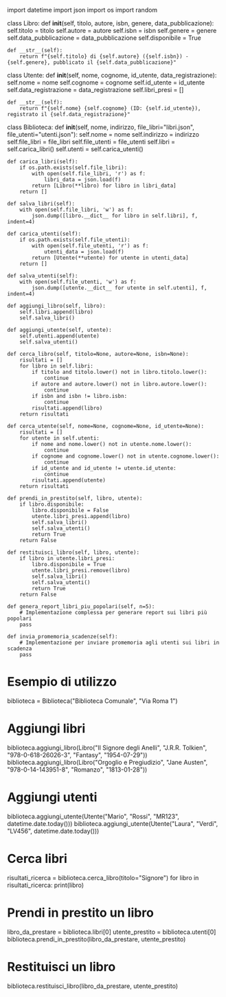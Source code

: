 import datetime
import json
import os
import random

class Libro:
    def __init__(self, titolo, autore, isbn, genere, data_pubblicazione):
        self.titolo = titolo
        self.autore = autore
        self.isbn = isbn
        self.genere = genere
        self.data_pubblicazione = data_pubblicazione
        self.disponibile = True

    def __str__(self):
        return f"{self.titolo} di {self.autore} ({self.isbn}) - {self.genere}, pubblicato il {self.data_pubblicazione}"

class Utente:
    def __init__(self, nome, cognome, id_utente, data_registrazione):
        self.nome = nome
        self.cognome = cognome
        self.id_utente = id_utente
        self.data_registrazione = data_registrazione
        self.libri_presi = []

    def __str__(self):
        return f"{self.nome} {self.cognome} (ID: {self.id_utente}), registrato il {self.data_registrazione}"

class Biblioteca:
    def __init__(self, nome, indirizzo, file_libri="libri.json", file_utenti="utenti.json"):
        self.nome = nome
        self.indirizzo = indirizzo
        self.file_libri = file_libri
        self.file_utenti = file_utenti
        self.libri = self.carica_libri()
        self.utenti = self.carica_utenti()

    def carica_libri(self):
        if os.path.exists(self.file_libri):
            with open(self.file_libri, 'r') as f:
                libri_data = json.load(f)
            return [Libro(**libro) for libro in libri_data]
        return []

    def salva_libri(self):
        with open(self.file_libri, 'w') as f:
            json.dump([libro.__dict__ for libro in self.libri], f, indent=4)

    def carica_utenti(self):
        if os.path.exists(self.file_utenti):
            with open(self.file_utenti, 'r') as f:
                utenti_data = json.load(f)
            return [Utente(**utente) for utente in utenti_data]
        return []

    def salva_utenti(self):
        with open(self.file_utenti, 'w') as f:
            json.dump([utente.__dict__ for utente in self.utenti], f, indent=4)

    def aggiungi_libro(self, libro):
        self.libri.append(libro)
        self.salva_libri()

    def aggiungi_utente(self, utente):
        self.utenti.append(utente)
        self.salva_utenti()

    def cerca_libro(self, titolo=None, autore=None, isbn=None):
        risultati = []
        for libro in self.libri:
            if titolo and titolo.lower() not in libro.titolo.lower():
                continue
            if autore and autore.lower() not in libro.autore.lower():
                continue
            if isbn and isbn != libro.isbn:
                continue
            risultati.append(libro)
        return risultati

    def cerca_utente(self, nome=None, cognome=None, id_utente=None):
        risultati = []
        for utente in self.utenti:
            if nome and nome.lower() not in utente.nome.lower():
                continue
            if cognome and cognome.lower() not in utente.cognome.lower():
                continue
            if id_utente and id_utente != utente.id_utente:
                continue
            risultati.append(utente)
        return risultati

    def prendi_in_prestito(self, libro, utente):
        if libro.disponibile:
            libro.disponibile = False
            utente.libri_presi.append(libro)
            self.salva_libri()
            self.salva_utenti()
            return True
        return False

    def restituisci_libro(self, libro, utente):
        if libro in utente.libri_presi:
            libro.disponibile = True
            utente.libri_presi.remove(libro)
            self.salva_libri()
            self.salva_utenti()
            return True
        return False

    def genera_report_libri_piu_popolari(self, n=5):
        # Implementazione complessa per generare report sui libri più popolari
        pass

    def invia_promemoria_scadenze(self):
        # Implementazione per inviare promemoria agli utenti sui libri in scadenza
        pass

# Esempio di utilizzo
biblioteca = Biblioteca("Biblioteca Comunale", "Via Roma 1")

# Aggiungi libri
biblioteca.aggiungi_libro(Libro("Il Signore degli Anelli", "J.R.R. Tolkien", "978-0-618-26026-3", "Fantasy", "1954-07-29"))
biblioteca.aggiungi_libro(Libro("Orgoglio e Pregiudizio", "Jane Austen", "978-0-14-143951-8", "Romanzo", "1813-01-28"))

# Aggiungi utenti
biblioteca.aggiungi_utente(Utente("Mario", "Rossi", "MR123", datetime.date.today()))
biblioteca.aggiungi_utente(Utente("Laura", "Verdi", "LV456", datetime.date.today()))

# Cerca libri
risultati_ricerca = biblioteca.cerca_libro(titolo="Signore")
for libro in risultati_ricerca:
    print(libro)

# Prendi in prestito un libro
libro_da_prestare = biblioteca.libri[0]
utente_prestito = biblioteca.utenti[0]
biblioteca.prendi_in_prestito(libro_da_prestare, utente_prestito)

# Restituisci un libro
biblioteca.restituisci_libro(libro_da_prestare, utente_prestito)




